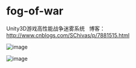# fog-of-war
Unity3D游戏高性能战争迷雾系统
 
博客：http://www.cnblogs.com/SChivas/p/7881515.html

![image](https://github.com/smilehao/fog-of-war/raw/master/image/fow_demo.gif)

![image](https://github.com/smilehao/fog-of-war/raw/master/image/fow_debug.gif)
